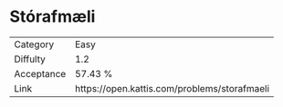 # Stórafmæli

<table>
    <tr>
        <td>Category</td>
        <td>Easy</td>
    </tr>
    <tr>
        <td>Diffulty</td>
        <td>1.2</td>
    </tr>
    <tr>
        <td>Acceptance</td>
        <td>57.43 %</td>
    </tr>
    <tr>
        <td>Link</td>
        <td>https://open.kattis.com/problems/storafmaeli</td>
    </tr>
</table>